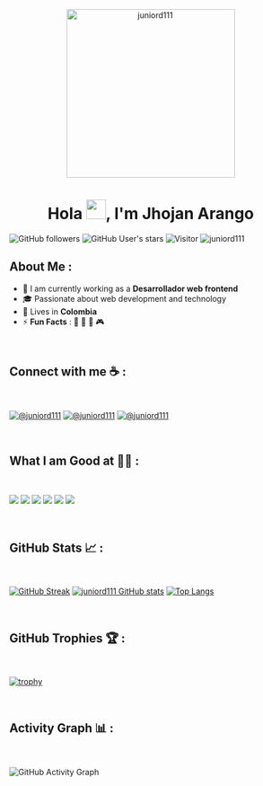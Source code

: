 <div align="center" width="50">
    <img alt="juniord111" src="./assets/oh hi there.png" width="300"/>
</div>
<h1 align="center">Hola <img src="https://media.giphy.com/media/hvRJCLFzcasrR4ia7z/giphy.gif" width="35">, I'm Jhojan Arango</h1>

![GitHub followers](https://img.shields.io/github/followers/juniord111?style=social) ![GitHub User's stars](https://img.shields.io/github/stars/juniord111?style=social) ![Visitor](https://visitor-badge.laobi.icu/badge?page_id=juniord111.repoName) <img src="https://komarev.com/ghpvc/?username=juniord111" alt="juniord111" />

## About Me :

- 🏢 I am currently working as a **Desarrollador web frontend**
- 🎓 Passionate about web development and technology
- 🏡 Lives in **Colombia**
- ⚡ **Fun Facts** : 🍕 🎥 🚀 🎮

<br>

## Connect with me ☕ :

<br>

[![@juniord111](https://img.icons8.com/fluency/48/000000/instagram-new.png "@juniord111")](https://www.instagram.com/juniord111/) [![@juniord111](https://img.icons8.com/fluency/48/000000/linkedin.png "@juniord111")](https://www.linkedin.com/in/juniord111/) [![@juniord111](https://img.icons8.com/fluency/48/000000/twitter-squared.png "@juniord111")](https://twitter.com/juniord111)

<br>

## What I am Good at 🧑‍💻 :

<br>

<img src="https://img.icons8.com/color/48/000000/html-5--v1.png"/> <img src="https://img.icons8.com/color/48/000000/css3.png"/> <img src="https://img.icons8.com/color/48/000000/sass.png"/> <img src="https://img.icons8.com/color/48/000000/javascript--v1.png"/> <img src="https://img.icons8.com/color/48/000000/git.png"/> <img src="https://img.icons8.com/fluency/48/000000/github.png"/>

<br>

## GitHub Stats 📈 :

<br>

[![GitHub Streak](https://github-readme-streak-stats.herokuapp.com?user=juniord111&theme=algolia&date_format=M%20j%5B%2C%20Y%5D)](https://git.io/streak-stats) [![juniord111 GitHub stats](https://github-readme-stats.vercel.app/api?username=juniord111&theme=algolia)](https://github.com/juniord111/github-readme-stats) [![Top Langs](https://github-readme-stats.vercel.app/api/top-langs/?username=juniord111&theme=algolia)](https://github.com/juniord111/github-readme-stats)

<br>

## GitHub Trophies 🏆 :

<br>

[![trophy](https://github-profile-trophy.vercel.app/?username=juniord111)](https://github.com/juniord111/github-profile-trophy)

<br>

## Activity Graph 📊 :

<br>

![GitHub Activity Graph](https://github-readme-activity-graph.vercel.app/graph?username=juniord111&theme=react-dark)
